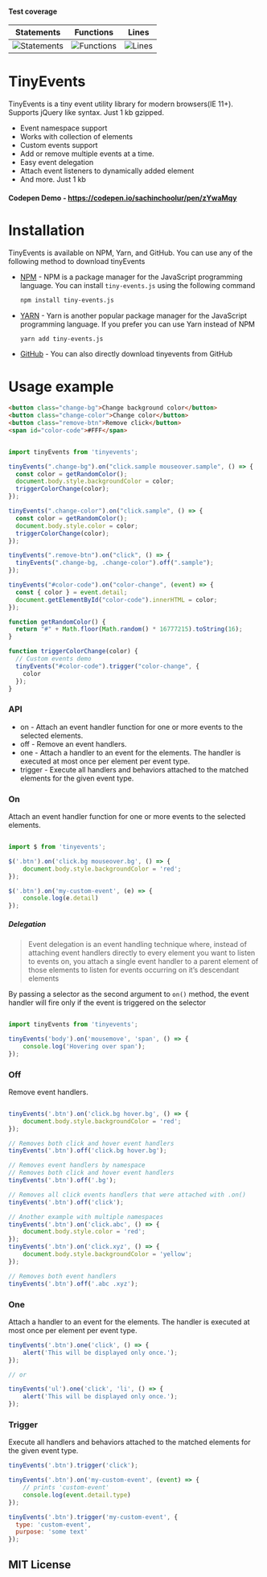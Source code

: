 #### Test coverage

| Statements                                                                      | Functions                                                                   | Lines                                                               |
| ------------------------------------------------------------------------------- | --------------------------------------------------------------------------- | ------------------------------------------------------------------- |
| ![Statements](https://img.shields.io/badge/statements-100%25-brightgreen.svg) | ![Functions](https://img.shields.io/badge/functions-100%25-brightgreen.svg) | ![Lines](https://img.shields.io/badge/lines-100%25-brightgreen.svg) |



# TinyEvents

TinyEvents is a tiny event utility library for modern browsers(IE 11+). Supports jQuery like syntax. Just 1 kb gzipped.

- Event namespace support
- Works with collection of elements
- Custom events support
- Add or remove multiple events at a time.
- Easy event delegation
- Attach event listeners to dynamically added element
- And more. Just 1 kb

#### Codepen Demo - https://codepen.io/sachinchoolur/pen/zYwaMqy


# Installation

TinyEvents is available on NPM, Yarn, and GitHub. You can use any of the following method to download tinyEvents

-   [NPM](https://www.npmjs.com/) - NPM is a package manager for the JavaScript
    programming language. You can install `tiny-events.js` using the following
    command

    ```sh
    npm install tiny-events.js
    ```

-   [YARN](https://yarnpkg.com/) - Yarn is another popular package manager for
    the JavaScript programming language. If you prefer you can use Yarn instead
    of NPM

    ```sh
    yarn add tiny-events.js
    ```

-   [GitHub](https://github.com/sachinchoolur/tinyevents/archive/master.zip) -
    You can also directly download tinyevents from GitHub


# Usage example

```html
<button class="change-bg">Change background color</button>
<button class="change-color">Change color</button>
<button class="remove-btn">Remove click</button>
<span id="color-code">#FFF</span>
```
```js

import tinyEvents from 'tinyevents';

tinyEvents(".change-bg").on("click.sample mouseover.sample", () => {
  const color = getRandomColor();
  document.body.style.backgroundColor = color;
  triggerColorChange(color);
});

tinyEvents(".change-color").on("click.sample", () => {
  const color = getRandomColor();
  document.body.style.color = color;
  triggerColorChange(color);
});

tinyEvents(".remove-btn").on("click", () => {
  tinyEvents(".change-bg, .change-color").off(".sample");
});

tinyEvents("#color-code").on("color-change", (event) => {
  const { color } = event.detail;
  document.getElementById("color-code").innerHTML = color;
});

function getRandomColor() {
  return "#" + Math.floor(Math.random() * 16777215).toString(16);
}

function triggerColorChange(color) {
  // Custom events demo
  tinyEvents("#color-code").trigger("color-change", {
    color
  });
}

```

### API
- on - Attach an event handler function for one or more events to the selected elements.
- off - Remove an event handlers.
- one - Attach a handler to an event for the elements. The handler is executed at most once per element per event type.
- trigger - Execute all handlers and behaviors attached to the matched elements for the given event type.


### On
Attach an event handler function for one or more events to the selected elements.

```js

import $ from 'tinyevents';

$('.btn').on('click.bg mouseover.bg', () => {
    document.body.style.backgroundColor = 'red';
});

$('.btn').on('my-custom-event', (e) => {
    console.log(e.detail)
});
```
##### Delegation

> Event delegation is an event handling technique where, instead of attaching event handlers directly to every element you want to listen to events on, you attach a single event handler to a parent element of those elements to listen for events occurring on it’s descendant elements

By passing a selector as the second argument to `on()` method, the event handler will fire only if the event is triggered on the selector

```js

import tinyEvents from 'tinyevents';

tinyEvents('body').on('mousemove', 'span', () => {
    console.log('Hovering over span');
});


```

### Off
Remove event handlers.

```js

tinyEvents('.btn').on('click.bg hover.bg', () => {
    document.body.style.backgroundColor = 'red';
});

// Removes both click and hover event handlers
tinyEvents('.btn').off('click.bg hover.bg');

// Removes event handlers by namespace
// Removes both click and hover event handlers
tinyEvents('.btn').off('.bg');

// Removes all click events handlers that were attached with .on()
tinyEvents('.btn').off('click');

// Another example with multiple namespaces
tinyEvents('.btn').on('click.abc', () => {
    document.body.style.color = 'red';
});
tinyEvents('.btn').on('click.xyz', () => {
    document.body.style.backgroundColor = 'yellow';
});

// Removes both event handlers
tinyEvents('.btn').off('.abc .xyz');

```

### One

Attach a handler to an event for the elements. The handler is executed at most once per element per event type.

```js
tinyEvents('.btn').one('click', () => {
    alert('This will be displayed only once.');
});

// or

tinyEvents('ul').one('click', 'li', () => {
    alert('This will be displayed only once.');
});
```


### Trigger
Execute all handlers and behaviors attached to the matched elements for the given event type.

```js
tinyEvents('.btn').trigger('click');

tinyEvents('.btn').on('my-custom-event', (event) => {
    // prints 'custom-event'
    console.log(event.detail.type)
});

tinyEvents('.btn').trigger('my-custom-event', {
  type: 'custom-event',
  purpose: 'some text'
});
```

## MIT License
